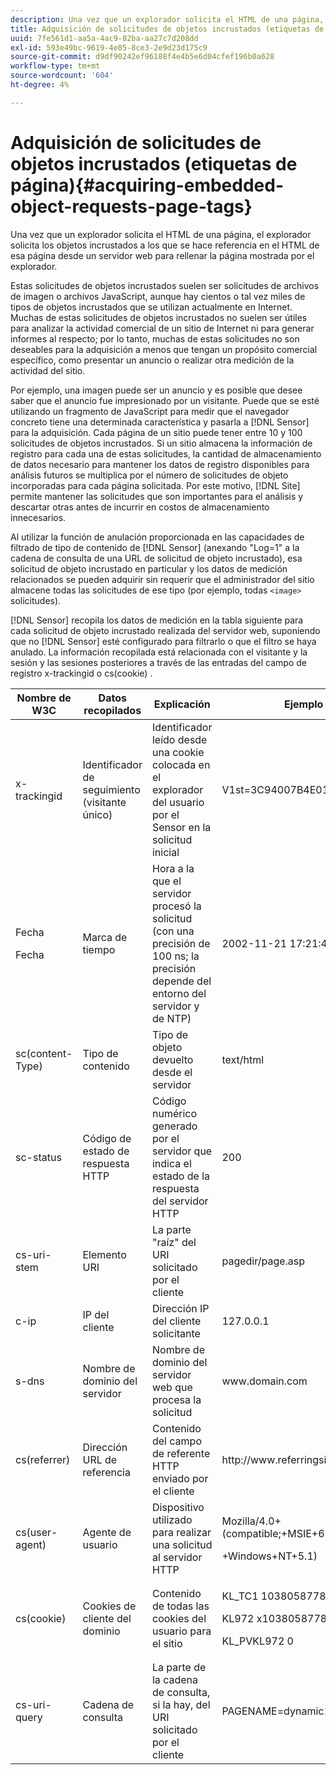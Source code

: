 ```yaml
---
description: Una vez que un explorador solicita el HTML de una página, el explorador solicita los objetos incrustados a los que se hace referencia en el HTML de esa página desde un servidor web para rellenar la página mostrada por el explorador.
title: Adquisición de solicitudes de objetos incrustados (etiquetas de página)
uuid: 7fe561d1-aa5a-4ac9-82ba-aa27c7d208dd
exl-id: 593e49bc-9619-4e85-8ce3-2e9d23d175c9
source-git-commit: d9df90242ef96188f4e4b5e6d04cfef196b0a628
workflow-type: tm+mt
source-wordcount: '604'
ht-degree: 4%

---
```


# Adquisición de solicitudes de objetos incrustados (etiquetas de página){#acquiring-embedded-object-requests-page-tags}

Una vez que un explorador solicita el HTML de una página, el explorador solicita los objetos incrustados a los que se hace referencia en el HTML de esa página desde un servidor web para rellenar la página mostrada por el explorador.

Estas solicitudes de objetos incrustados suelen ser solicitudes de archivos de imagen o archivos JavaScript, aunque hay cientos o tal vez miles de tipos de objetos incrustados que se utilizan actualmente en Internet. Muchas de estas solicitudes de objetos incrustados no suelen ser útiles para analizar la actividad comercial de un sitio de Internet ni para generar informes al respecto; por lo tanto, muchas de estas solicitudes no son deseables para la adquisición a menos que tengan un propósito comercial específico, como presentar un anuncio o realizar otra medición de la actividad del sitio.

Por ejemplo, una imagen puede ser un anuncio y es posible que desee saber que el anuncio fue impresionado por un visitante. Puede que se esté utilizando un fragmento de JavaScript para medir que el navegador concreto tiene una determinada característica y pasarla a [!DNL Sensor] para la adquisición. Cada página de un sitio puede tener entre 10 y 100 solicitudes de objetos incrustados. Si un sitio almacena la información de registro para cada una de estas solicitudes, la cantidad de almacenamiento de datos necesario para mantener los datos de registro disponibles para análisis futuros se multiplica por el número de solicitudes de objeto incorporadas para cada página solicitada. Por este motivo, [!DNL Site] permite mantener las solicitudes que son importantes para el análisis y descartar otras antes de incurrir en costos de almacenamiento innecesarios.

Al utilizar la función de anulación proporcionada en las capacidades de filtrado de tipo de contenido de [!DNL Sensor] (anexando &quot;Log=1&quot; a la cadena de consulta de una URL de solicitud de objeto incrustado), esa solicitud de objeto incrustado en particular y los datos de medición relacionados se pueden adquirir sin requerir que el administrador del sitio almacene todas las solicitudes de ese tipo (por ejemplo, todas `<image>` solicitudes).

[!DNL Sensor] recopila los datos de medición en la tabla siguiente para cada solicitud de objeto incrustado realizada del servidor web, suponiendo que no  [!DNL Sensor] esté configurado para filtrarlo o que el filtro se haya anulado. La información recopilada está relacionada con el visitante y la sesión y las sesiones posteriores a través de las entradas del campo de registro x-trackingid o cs(cookie) .

<table id="table_11BE08A798E743EC8E76F738F0CE5884"> 
 <thead> 
  <tr> 
   <th colname="col1" class="entry"> Nombre de W3C </th> 
   <th colname="col2" class="entry"> Datos recopilados </th> 
   <th colname="col3" class="entry"> Explicación </th> 
   <th colname="col4" class="entry"> Ejemplo </th> 
  </tr> 
 </thead>
 <tbody> 
  <tr> 
   <td colname="col1"> x-trackingid </td> 
   <td colname="col2"> Identificador de seguimiento (visitante único) </td> 
   <td colname="col3"> Identificador leído desde una cookie colocada en el explorador del usuario por el <span class="wintitle"> Sensor </span> en la solicitud inicial </td> 
   <td colname="col4"> V1st=3C94007B4E01F9C2 </td> 
  </tr> 
  <tr> 
   <td colname="col1"> <p>Fecha </p> <p>Fecha </p> </td> 
   <td colname="col2"> Marca de tiempo </td> 
   <td colname="col3"> Hora a la que el servidor procesó la solicitud (con una precisión de 100 ns; la precisión depende del entorno del servidor y de NTP) </td> 
   <td colname="col4"> 2002-11-21 17:21:45.123 </td> 
  </tr> 
  <tr> 
   <td colname="col1"> sc(content-Type) </td> 
   <td colname="col2"> Tipo de contenido </td> 
   <td colname="col3"> Tipo de objeto devuelto desde el servidor </td> 
   <td colname="col4"> text/html </td> 
  </tr> 
  <tr> 
   <td colname="col1"> sc-status </td> 
   <td colname="col2"> Código de estado de respuesta HTTP </td> 
   <td colname="col3"> Código numérico generado por el servidor que indica el estado de la respuesta del servidor HTTP </td> 
   <td colname="col4"> 200 </td> 
  </tr> 
  <tr> 
   <td colname="col1"> cs-uri-stem </td> 
   <td colname="col2"> Elemento URI </td> 
   <td colname="col3"> La parte "raíz" del URI solicitado por el cliente </td> 
   <td colname="col4"> pagedir/page.asp </td> 
  </tr> 
  <tr> 
   <td colname="col1"> c-ip </td> 
   <td colname="col2"> IP del cliente </td> 
   <td colname="col3"> Dirección IP del cliente solicitante </td> 
   <td colname="col4"> 127.0.0.1 </td> 
  </tr> 
  <tr> 
   <td colname="col1"> s-dns </td> 
   <td colname="col2"> Nombre de dominio del servidor </td> 
   <td colname="col3"> Nombre de dominio del servidor web que procesa la solicitud </td> 
   <td colname="col4"> <span class="filepath"> www.domain.com  </span> </td> 
  </tr> 
  <tr> 
   <td colname="col1"> cs(referrer) </td> 
   <td colname="col2"> Dirección URL de referencia </td> 
   <td colname="col3"> Contenido del campo de referente HTTP enviado por el cliente </td> 
   <td colname="col4"> <span class="filepath"> http://www.referringsite.com  </span> </td> 
  </tr> 
  <tr> 
   <td colname="col1"> cs(user-agent) </td> 
   <td colname="col2"> Agente de usuario </td> 
   <td colname="col3"> Dispositivo utilizado para realizar una solicitud al servidor HTTP </td> 
   <td colname="col4"> <p>Mozilla/4.0+(compatible;+MSIE+6.0) </p> <p>+Windows+NT+5.1) </p> </td> 
  </tr> 
  <tr> 
   <td colname="col1"> cs(cookie) </td> 
   <td colname="col2"> Cookies de cliente del dominio </td> 
   <td colname="col3"> Contenido de todas las cookies del usuario para el sitio </td> 
   <td colname="col4"> <p>KL_TC1 1038058778312 </p> <p>KL972 x1038058778312282052 </p> <p>KL_PVKL972 0 </p> </td> 
  </tr> 
  <tr> 
   <td colname="col1"> cs-uri-query </td> 
   <td colname="col2"> Cadena de consulta </td> 
   <td colname="col3"> La parte de la cadena de consulta, si la hay, del URI solicitado por el cliente </td> 
   <td colname="col4"> PAGENAME=dynamic1&amp;link=3001 </td> 
  </tr> 
 </tbody> 
</table>
